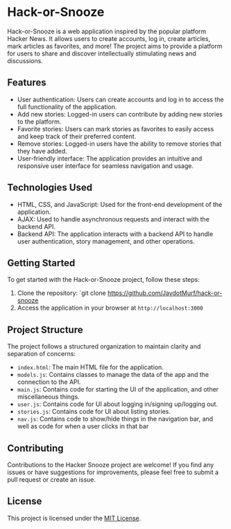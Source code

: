 # Hack-or-Snooze

Hack-or-Snooze is a web application inspired by the popular platform Hacker News. It allows users to create accounts, log in, create articles, mark articles as favorites, and more! The project aims to provide a platform for users to share and discover intellectually stimulating news and discussions.

## Features

- User authentication: Users can create accounts and log in to access the full functionality of the application.
- Add new stories: Logged-in users can contribute by adding new stories to the platform.
- Favorite stories: Users can mark stories as favorites to easily access and keep track of their preferred content.
- Remove stories: Logged-in users have the ability to remove stories that they have added.
- User-friendly interface: The application provides an intuitive and responsive user interface for seamless navigation and usage.

## Technologies Used

- HTML, CSS, and JavaScript: Used for the front-end development of the application.
- AJAX: Used to handle asynchronous requests and interact with the backend API.
- Backend API: The application interacts with a backend API to handle user authentication, story management, and other operations.

## Getting Started

To get started with the Hack-or-Snooze project, follow these steps:

1. Clone the repository: `git clone https://github.com/JaydotMurf/hack-or-snooze
2. Access the application in your browser at `http://localhost:3000`

## Project Structure

The project follows a structured organization to maintain clarity and separation of concerns:

- `index.html`: The main HTML file for the application.
- `models.js`: Contains classes to manage the data of the app and the connection to the API.
- `main.js`: Contains code for starting the UI of the application, and other miscellaneous things.
- `user.js`: Contains code for UI about logging in/signing up/logging out.
- `stories.js`: Contains code for UI about listing stories.
- `nav.js`: Contains code to show/hide things in the navigation bar, and well as code for when a user clicks in that bar

## Contributing

Contributions to the Hacker Snooze project are welcome! If you find any issues or have suggestions for improvements, please feel free to submit a pull request or create an issue.

## License

This project is licensed under the [MIT License](LICENSE).
